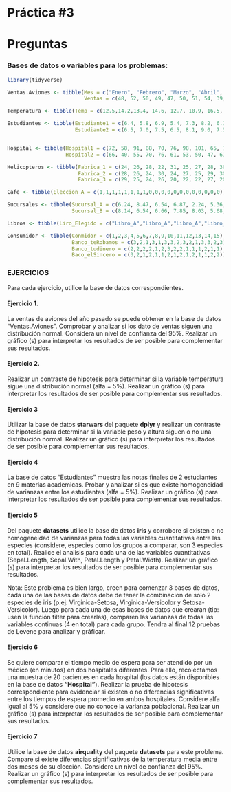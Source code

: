 Práctica \#3
================

# Preguntas

### Bases de datos o variables para los problemas:

``` r
library(tidyverse)
```

``` r
Ventas.Aviones <- tibble(Mes = c("Enero", "Febrero", "Marzo", "Abril", "Mayo", "Junio", "Julio", "Agosto", "Setiembre", "Octubre", "Noviembre", "Diciembre"),
                         Ventas = c(48, 52, 50, 49, 47, 50, 51, 54, 39, 56, 52, 55))

Temperatura <- tibble(Temp = c(12.5,14.2,13.4, 14.6, 12.7, 10.9, 16.5, 14.7, 11.2, 10.9, 12.1, 12.8, 13.8, 13.5, 13.2, 14.1, 15.5, 16.2, 10.8, 14.3, 12.8, 12.4, 11.4, 16.2, 14.3, 14.8, 14.6, 13.7, 13.5, 10.8, 10.4, 11.5, 11.9, 11.3, 14.2, 11.2, 13.4, 16.1, 13.5, 17.5, 16.2, 15.0, 14.2, 13.2, 12.4, 13.4, 12.7, 11.2))

Estudiantes <- tibble(Estudiante1 = c(6.4, 5.8, 6.9, 5.4, 7.3, 8.2, 6.1, 5.5, 6.0),
                      Estudiante2 = c(6.5, 7.0, 7.5, 6.5, 8.1, 9.0, 7.5, 6.5, 6.8))


Hospital <- tibble(Hospital1 = c(72, 58, 91, 88, 70, 76, 98, 101, 65, 73, 79, 82, 80, 91, 93, 88, 97, 83, 71, 74),
                   Hospital2 = c(66, 40, 55, 70, 76, 61, 53, 50, 47, 61, 52, 48, 60, 72, 57, 70, 66, 55, 46, 51))

Helicopteros <- tibble(Fabrica_1 = c(24, 26, 28, 22, 31, 25, 27, 28, 30, 21, 20, 24),
                       Fabrica_2 = c(28, 26, 24, 30, 24, 27, 25, 29, 30, 27, 26, 25),
                       Fabrica_3 = c(29, 25, 24, 26, 20, 22, 22, 27, 20, 26, 24, 25))

Cafe <- tibble(Eleccion_A = c(1,1,1,1,1,1,1,1,0,0,0,0,0,0,0,0,0,0,0,0))

Sucursales <- tibble(Sucursal_A = c(6.24, 8.47, 6.54, 6.87, 2.24, 5.36, 7.09, 7.56, 6.88, 8.04, 7.05, 6.58, 8.14, 8.30, 2.69, 6.14, 7.14, 7.22, 7.58, 6.11, 7.25, 7.5),
                     Sucursal_B = c(8.14, 6.54, 6.66, 7.85, 8.03, 5.68, 3.05, 5.78, 6.43, 6.39, 7.64, 6.97, 8.07, 8.33, 7.14, 6.58, 5.98, 6.22, 7.08, 7.62, 5.69, 8.04))

Libros <- tibble(Liro_Elegido = c("Libro_A","Libro_A","Libro_A","Libro_A","Libro_A","Libro_A","Libro_A","Libro_A","Libro_A","Libro_A","Libro_A","Libro_A","Libro_A","Libro_A","Libro_A","Libro_A","Libro_A","Libro_A","Libro_A","Libro_B","Libro_B","Libro_B","Libro_B","Libro_B","Libro_B","Libro_B","Libro_B","Libro_B","Libro_B","Libro_B","Libro_B","Libro_B","Libro_B","Libro_B","Libro_C","Libro_C","Libro_C","Libro_C","Libro_C","Libro_C","Libro_C","Libro_C","Libro_C","Libro_C","Libro_C","Libro_C","Libro_C","Libro_C","Libro_C","Libro_C"))

Consumidor <- tibble(Conmidor = c(1,2,3,4,5,6,7,8,9,10,11,12,13,14,15),
                     Banco_teRobamos = c(3,2,1,3,1,3,3,2,3,2,1,3,3,2,3),
                     Banco_tudinero = c(2,2,2,2,1,2,3,2,2,1,1,1,2,1,1),
                     Baco_elSincero = c(3,2,1,2,1,1,2,1,2,1,2,1,1,2,2))
```

### EJERCICIOS

Para cada ejercicio, utilice la base de datos correspondientes.

#### Ejercicio 1.

La ventas de aviones del año pasado se puede obtener en la base de datos
“Ventas.Aviones”. Comprobar y analizar si los dato de ventas siguen una
distribución normal. Considera un nivel de confianza del 95%. Realizar
un gráfico (s) para interpretar los resultados de ser posible para
complementar sus resultados.

#### Ejercicio 2.

Realizar un contraste de hipotesis para determinar si la variable
temperatura sigue una distribución normal (alfa = 5%). Realizar un
gráfico (s) para interpretar los resultados de ser posible para
complementar sus resultados.

#### Ejercicio 3

Utilizar la base de datos **starwars** del paquete **dplyr** y realizar
un contraste de hipotesis para determinar si la variable peso y altura
siguen o no una distribución normal. Realizar un gráfico (s) para
interpretar los resultados de ser posible para complementar sus
resultados.

#### Ejercicio 4

La base de datos “Estudiantes” muestra las notas finales de 2
estudiantes en 9 materias academicas. Probar y analizar si es que existe
homogeneidad de varianzas entre los estudiantes (alfa = 5%). Realizar un
gráfico (s) para interpretar los resultados de ser posible para
complementar sus resultados.

#### Ejercicio 5

Del paquete **datasets** utilice la base de datos **iris** y corrobore
si existen o no homogeneidad de varianzas para todas las variables
cuantitativas entre las especies (considere, especies como los grupos a
comparar, son 3 especies en total). Realice el analisis para cada una de
las variables cuantitativas (Sepal.Length, Sepal.With, Petal.Length y
Petal.Width). Realizar un gráfico (s) para interpretar los resultados de
ser posible para complementar sus resultados.

Nota: Este problema es bien largo, creen para comenzar 3 bases de datos,
cada una de las bases de datos debe de tener la combinacion de solo 2
especies de iris (p.ej: Virginica-Setosa, Virginica-Versicolor y
Setosa-Versicolor). Luego para cada una de esas bases de datos que
crearan (tip: usen la función filter para crearlas), comparen las
varianzas de todas las variables continuas (4 en total) para cada grupo.
Tendra al final 12 pruebas de Levene para analizar y gráficar.

#### Ejercicio 6

Se quiere comparar el tiempo medio de espera para ser atendido por un
médico (en minutos) en dos hospitales diferentes. Para ello,
recolectamos una muestra de 20 pacientes en cada hospital (los datos
están disponibles en la base de datos **“Hospital”**). Realizar la
prueba de hipotesis correspondiente para evidenciar si existen o no
diferencias significativas entre los tiempos de espera promedio en ambos
hospitales. Considere alfa igual al 5% y considere que no conoce la
varianza poblacional. Realizar un gráfico (s) para interpretar los
resultados de ser posible para complementar sus resultados.

#### Ejercicio 7

Utilice la base de datos **airquality** del paquete **datasets** para
este problema. Compare si existe diferencias significativas de la
temperatura media entre dos meses de su elección. Considere un nivel de
confianza del 95%. Realizar un gráfico (s) para interpretar los
resultados de ser posible para complementar sus resultados.
